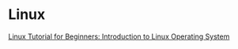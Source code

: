 # Linux 

[Linux Tutorial for Beginners: Introduction to Linux Operating System](https://www.youtube.com/watch?v=V1y-mbWM3B8)
